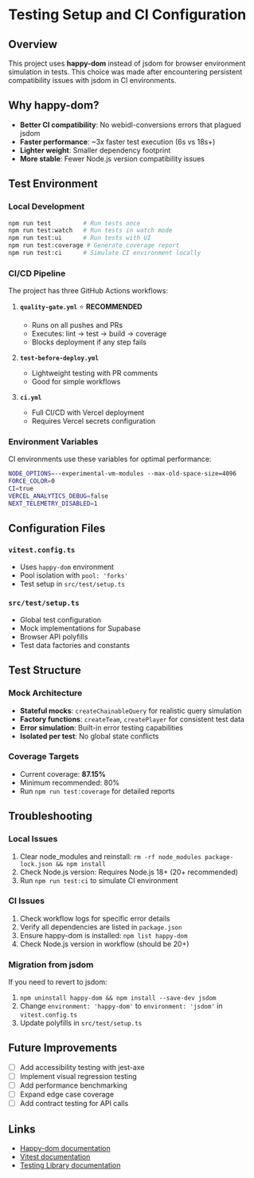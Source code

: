 # Testing Setup and CI Configuration

## Overview

This project uses **happy-dom** instead of jsdom for browser environment simulation in tests. This choice was made after encountering persistent compatibility issues with jsdom in CI environments.

## Why happy-dom?

- **Better CI compatibility**: No webidl-conversions errors that plagued jsdom
- **Faster performance**: ~3x faster test execution (6s vs 18s+)
- **Lighter weight**: Smaller dependency footprint
- **More stable**: Fewer Node.js version compatibility issues

## Test Environment

### Local Development
```bash
npm run test         # Run tests once
npm run test:watch   # Run tests in watch mode
npm run test:ui      # Run tests with UI
npm run test:coverage # Generate coverage report
npm run test:ci      # Simulate CI environment locally
```

### CI/CD Pipeline

The project has three GitHub Actions workflows:

1. **`quality-gate.yml`** ⭐ **RECOMMENDED**
   - Runs on all pushes and PRs
   - Executes: lint → test → build → coverage
   - Blocks deployment if any step fails

2. **`test-before-deploy.yml`**
   - Lightweight testing with PR comments
   - Good for simple workflows

3. **`ci.yml`**
   - Full CI/CD with Vercel deployment
   - Requires Vercel secrets configuration

### Environment Variables

CI environments use these variables for optimal performance:

```bash
NODE_OPTIONS=--experimental-vm-modules --max-old-space-size=4096
FORCE_COLOR=0
CI=true
VERCEL_ANALYTICS_DEBUG=false
NEXT_TELEMETRY_DISABLED=1
```

## Configuration Files

### `vitest.config.ts`
- Uses `happy-dom` environment
- Pool isolation with `pool: 'forks'`
- Test setup in `src/test/setup.ts`

### `src/test/setup.ts`
- Global test configuration
- Mock implementations for Supabase
- Browser API polyfills
- Test data factories and constants

## Test Structure

### Mock Architecture
- **Stateful mocks**: `createChainableQuery` for realistic query simulation
- **Factory functions**: `createTeam`, `createPlayer` for consistent test data
- **Error simulation**: Built-in error testing capabilities
- **Isolated per test**: No global state conflicts

### Coverage Targets
- Current coverage: **87.15%**
- Minimum recommended: 80%
- Run `npm run test:coverage` for detailed reports

## Troubleshooting

### Local Issues
1. Clear node_modules and reinstall: `rm -rf node_modules package-lock.json && npm install`
2. Check Node.js version: Requires Node.js 18+ (20+ recommended)
3. Run `npm run test:ci` to simulate CI environment

### CI Issues
1. Check workflow logs for specific error details
2. Verify all dependencies are listed in `package.json`
3. Ensure happy-dom is installed: `npm list happy-dom`
4. Check Node.js version in workflow (should be 20+)

### Migration from jsdom

If you need to revert to jsdom:
1. `npm uninstall happy-dom && npm install --save-dev jsdom`
2. Change `environment: 'happy-dom'` to `environment: 'jsdom'` in `vitest.config.ts`
3. Update polyfills in `src/test/setup.ts`

## Future Improvements

- [ ] Add accessibility testing with jest-axe
- [ ] Implement visual regression testing
- [ ] Add performance benchmarking
- [ ] Expand edge case coverage
- [ ] Add contract testing for API calls

## Links

- [Happy-dom documentation](https://github.com/capricorn86/happy-dom)
- [Vitest documentation](https://vitest.dev)
- [Testing Library documentation](https://testing-library.com/docs/react-testing-library/intro)